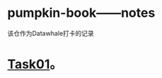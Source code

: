 # pumpkin-book——notes
该仓作为Datawhale打卡的记录
# [Task01](https://github.com/youxiangming/pumpkin-book-notes/blob/master/Task01/Task_01%20Notes.md)。
